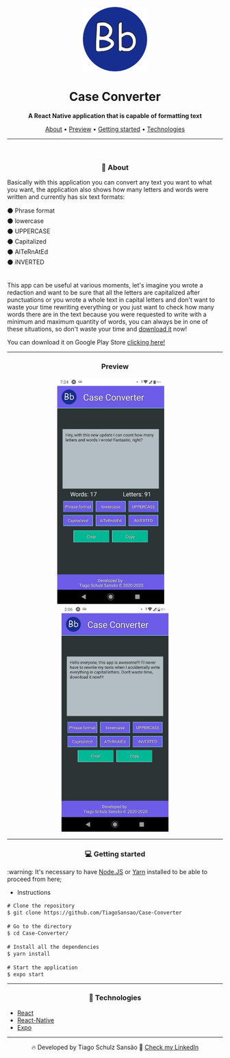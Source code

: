 <header>
  <div align="center" ><img src="./assets/icon.png" alt="logo" width="150" height="auto"/></div>
  <h1 align="center"> Case Converter </h1>
  <p align="center"> 
    <strong> A React Native application that is capable of formatting text </strong> 
  </p>
  <p align="center"> 
    <a href="#about">About</a> •
    <a href="#preview">Preview</a> •
    <a href="#instalacao">Getting started</a> •
    <a href="#tecnologias">Technologies</a> 
  </p>
  <hr/>
</header>
<main>

  <div id="about">
    <h3 align="center">💁 About</h3>
    <p>Basically with this application you can convert any text you want to what you want, the application also shows how many letters and words were written and currently has six text formats:</p>
    ⚫ Phrase format <br />
    ⚫ lowercase <br />
    ⚫ UPPERCASE <br />
    ⚫ Capitalized <br />
    ⚫ AlTeRnAtEd <br />
    ⚫ iNVERTED <br /> <br />
    <p>This app can be useful at various moments, let's imagine you wrote a redaction and want to be sure that all the letters are capitalized after punctuations or you wrote a whole text in capital letters and don't want to waste your time rewriting everything or you just want to check how many words there are in the text because you were requested to write with a minimum and maximum quantity of words, you can always be in one of these situations, so don't waste your time and <a href="https://play.google.com/store/apps/details?id=com.tiagosansao.convertcase">download it</a> now! </p>
    <p>You can download it on Google Play Store <a href="https://play.google.com/store/apps/details?id=com.tiagosansao.convertcase">clicking here!</a></p>
  </div>

  <hr/>

  <div align="center" id="preview">
    <h3 align="center">Preview</h3>
    <img width='250px' src="./assets/preview-05.jpeg" alt="GIF showing the app"> &nbsp;&nbsp;&nbsp;&nbsp;
    <img width='250px' src="./assets/preview-01.jpeg" alt="IMG showing the home page">
  </div>

  <hr/>

  <div id="instalacao">
    <h3 align="center">💻 Getting started</h3>
    <p> :warning: It's necessary to have <a href="https://nodejs.org/en/" target="_blank">Node.JS</a> or <a href="https://classic.yarnpkg.com/en/" target="_blank">Yarn</a> installed to be able to proceed from here; </p>
<ul><li>Instructions</li></ul>
    
    # Clone the repository
    $ git clone https://github.com/TiagoSansao/Case-Converter

    # Go to the directory
    $ cd Case-Converter/

    # Install all the dependencies
    $ yarn install

    # Start the application
    $ expo start

  </div>

  <hr/>

  <div id="tecnologias">
    <h3 align="center">🚀 Technologies</h3>
    <ul>
      <li><a href="https://reactjs.org/">React</a></li>
      <li><a href="https://reactnative.dev/">React-Native</a></li>
      <li><a href="https://docs.expo.io/">Expo</a></li>
    </ul>
  </div>

  <hr/>

  <p align="center"> 🔥 Developed by Tiago Schulz Sansão  👋  <a href="https://www.linkedin.com/in/tiago-schulz-sans%C3%A3o-9283351b7/">Check my LinkedIn</p>

</main>
